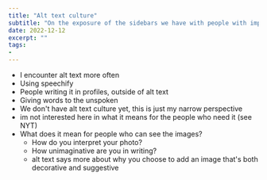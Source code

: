 ```yaml
---
title: "Alt text culture"
subtitle: "On the exposure of the sidebars we have with people with impaired vision"
date: 2022-12-12
excerpt: ""
tags:
- 
---
```

- I encounter alt text more often
- Using speechify 
- People writing it in profiles, outside of alt text
- Giving words to the unspoken
- We don't have alt text culture yet, this is just my narrow perspective
- im not interested here in what it means for the people who need it (see NYT)
- What does it mean for people who can see the images?
	- How do you interpret your photo?
	- How unimaginative are you in writing?
	- alt text says more about why you choose to add an image that's both decorative and suggestive 

